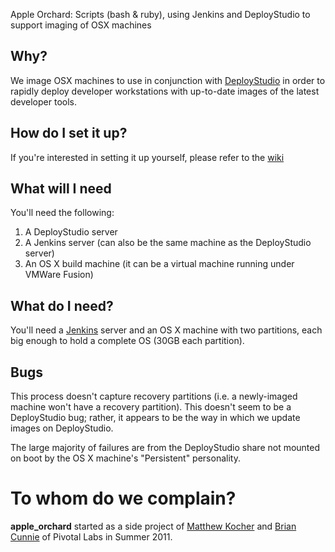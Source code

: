 Apple Orchard: Scripts (bash & ruby), using Jenkins and DeployStudio to support imaging of OSX machines

## Why?

We image OSX machines to use in conjunction with
[DeployStudio](http://www.deploystudio.com) in order to rapidly deploy developer
workstations with up-to-date images of the latest developer tools.

## How do I set it up?

If you're interested in setting it up yourself, please refer to the [wiki](https://github.com/pivotalexperimental/apple_orchard/wiki/)

## What will I need

You'll need the following:

1.  A DeployStudio server
2.  A Jenkins server (can also be the same machine as the DeployStudio server)
3.  An OS X build machine (it can be a virtual machine running under VMWare Fusion)

## What do I need?

You'll need a [Jenkins](http://jenkins-ci.org/) server and an OS X machine with two partitions, each big enough to hold a complete OS (30GB each partition).

## Bugs
This process doesn't capture recovery partitions (i.e. a newly-imaged machine won't have a recovery partition).  This doesn't seem to be a DeployStudio bug; rather, it appears to be the way in which we update images on DeployStudio.

The large majority of failures are from the DeployStudio share not mounted on boot by the OS X machine's "Persistent" personality.

# To whom do we complain?
**apple_orchard** started as a side project of [Matthew
Kocher](https://github.com/mkocher) and [Brian
Cunnie](https://github.com/briancunnie) of Pivotal Labs in Summer 2011.

